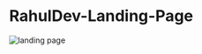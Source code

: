 # RahulDev-Landing-Page

![landing page](https://github.com/rahulsarkar9/RahulDev-Landing-Page/assets/113025146/07e9c965-f73a-4394-a847-1bae4e90168c)
